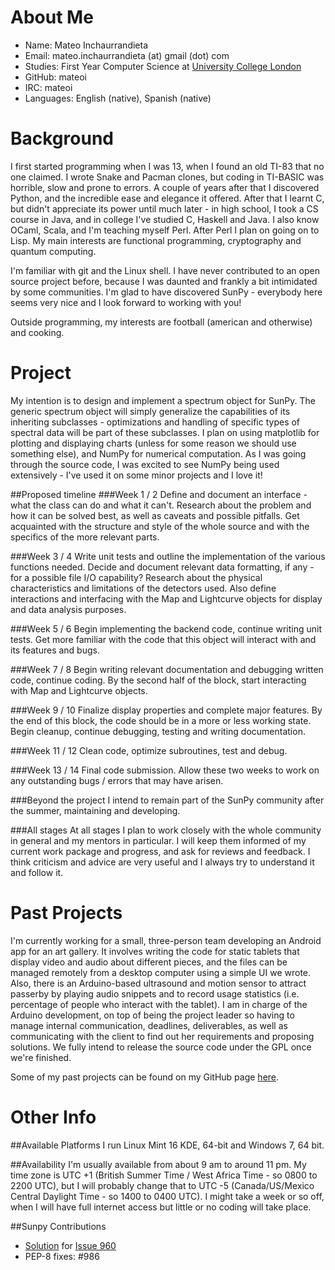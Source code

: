 About Me
========
- Name: Mateo Inchaurrandieta
- Email: mateo.inchaurrandieta (at) gmail (dot) com
- Studies: First Year Computer Science at [University College London](http://www.cs.ucl.ac.uk)
- GitHub: mateoi
- IRC: mateoi
- Languages: English (native), Spanish (native)

Background
==========
I first started programming when I was 13, when I found an old TI-83 that no one claimed. I wrote Snake and Pacman clones, but coding in TI-BASIC was horrible, slow and prone to errors. A couple of years after that I discovered Python, and the incredible ease and elegance it offered. After that I learnt C, but didn't appreciate its power until much later - in high school, I took a CS course in Java, and in college I've studied C, Haskell and Java. I also know OCaml, Scala, and I'm teaching myself Perl. After Perl I plan on going on to Lisp. My main interests are functional programming, cryptography and quantum computing.

I'm familiar with git and the Linux shell. I have never contributed to an open source project before, because I was daunted and frankly a bit intimidated by some communities. I'm glad to have discovered SunPy - everybody here seems very nice and I look forward to working with you!

Outside programming, my interests are football (american and otherwise) and cooking.

Project
=======
My intention is to design and implement a spectrum object for SunPy.
The generic spectrum object will simply generalize the capabilities of its inheriting subclasses - optimizations and handling of specific types of spectral data will be part of these subclasses. I plan on using matplotlib for plotting and displaying charts (unless for some reason we should use something else), and NumPy for numerical computation. As I was going through the source code, I was excited to see NumPy being used extensively - I've used it on some minor projects and I love it!

##Proposed timeline
###Week 1 / 2
Define and document an interface - what the class can do and what it can't. Research about the problem and how it can be solved best, as well as caveats and possible pitfalls. Get acquainted with the structure and style of the whole source and with the specifics of the more relevant parts.

###Week 3 / 4
Write unit tests and outline the implementation of the various functions needed. Decide and document relevant data formatting, if any - for a possible file I/O capability? Research about the physical characteristics and limitations of the detectors used. Also define interactions and interfacing with the Map and Lightcurve objects for display and data analysis purposes.

###Week 5 / 6
Begin implementing the backend code, continue writing unit tests. Get more familiar with the code that this object will interact with and its features and bugs.

###Week 7 / 8
Begin writing relevant documentation and debugging written code, continue coding. By the second half of the block, start interacting with Map and Lightcurve objects.

###Week 9 / 10
Finalize display properties and complete  major features. By the end of this block, the code should be in a more or less working state. Begin cleanup, continue debugging, testing and writing documentation.

###Week 11 / 12
Clean code, optimize subroutines, test and debug.

###Week 13 / 14
Final code submission. Allow these two weeks to work on any outstanding bugs / errors that may have arisen.

###Beyond the project
I intend to remain part of the SunPy community after the summer, maintaining and developing.

###All stages
At all stages I plan to work closely with the whole community in general and my mentors in particular. I will keep them informed of my current work package and progress, and ask for reviews and feedback. I think criticism and advice are very useful and I always try to understand it and follow it.

Past Projects
=============
I'm currently working for a small, three-person team developing an Android app for an art gallery. It involves writing the code for static tablets that display video and audio about different pieces, and the files can be managed remotely from a desktop computer using a simple UI we wrote. Also, there is an Arduino-based ultrasound and motion sensor to attract passerby by playing audio snippets and to record usage statistics (i.e. percentage of people who interact with the tablet). I am in charge of the Arduino development, on top of being the project leader so having to manage internal communication, deadlines, deliverables, as well as communicating with the client to find out her requirements and proposing solutions. We fully intend to release the source code under the GPL once we're finished.

Some of my past projects can be found on my GitHub page [here](https://github.com/mateoi).

Other Info
==========
##Available Platforms
I run Linux Mint 16 KDE, 64-bit and Windows 7, 64 bit.

##Availability
I'm usually available from about 9 am to around 11 pm. My time zone is UTC +1 (British Summer Time / West Africa Time - so 0800 to 2200 UTC), but I will probably change that to UTC -5 (Canada/US/Mexico Central Daylight Time - so 1400 to 0400 UTC). I might take a week or so off, when I will have full internet access but little or no coding will take place.

##Sunpy Contributions
* [Solution](https://github.com/sunpy/sunpy/pull/967) for [Issue 960](https://github.com/sunpy/sunpy/issues/960)
* PEP-8 fixes: #986
